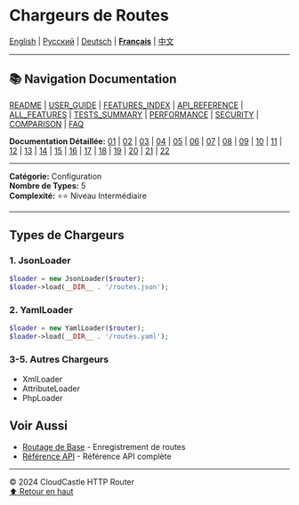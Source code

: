# Chargeurs de Routes

[English](../../en/features/16_LOADERS.md) | [Русский](../../ru/features/16_LOADERS.md) | [Deutsch](../../de/features/16_LOADERS.md) | [**Français**](16_LOADERS.md) | [中文](../../zh/features/16_LOADERS.md)

---

## 📚 Navigation Documentation

[README](../../README.md) | [USER_GUIDE](../USER_GUIDE.md) | [FEATURES_INDEX](../FEATURES_INDEX.md) | [API_REFERENCE](../API_REFERENCE.md) | [ALL_FEATURES](../ALL_FEATURES.md) | [TESTS_SUMMARY](../TESTS_SUMMARY.md) | [PERFORMANCE](../PERFORMANCE_ANALYSIS.md) | [SECURITY](../SECURITY_REPORT.md) | [COMPARISON](../COMPARISON.md) | [FAQ](../FAQ.md)

**Documentation Détaillée:** [01](01_BASIC_ROUTING.md) | [02](02_ROUTE_PARAMETERS.md) | [03](03_ROUTE_GROUPS.md) | [04](04_RATE_LIMITING.md) | [05](05_IP_FILTERING.md) | [06](06_MIDDLEWARE.md) | [07](07_NAMED_ROUTES.md) | [08](08_TAGS.md) | [09](09_HELPER_FUNCTIONS.md) | [10](10_ROUTE_SHORTCUTS.md) | [11](11_ROUTE_MACROS.md) | [12](12_URL_GENERATION.md) | [13](13_EXPRESSION_LANGUAGE.md) | [14](14_CACHING.md) | [15](15_PLUGINS.md) | [16](16_LOADERS.md) | [17](17_PSR_SUPPORT.md) | [18](18_ACTION_RESOLVER.md) | [19](19_STATISTICS.md) | [20](20_SECURITY.md) | [21](21_EXCEPTIONS.md) | [22](22_CLI_TOOLS.md)

---

**Catégorie:** Configuration  
**Nombre de Types:** 5  
**Complexité:** ⭐⭐ Niveau Intermédiaire

---

## Types de Chargeurs

### 1. JsonLoader
```php
$loader = new JsonLoader($router);
$loader->load(__DIR__ . '/routes.json');
```

### 2. YamlLoader
```php
$loader = new YamlLoader($router);
$loader->load(__DIR__ . '/routes.yaml');
```

### 3-5. Autres Chargeurs
- XmlLoader
- AttributeLoader
- PhpLoader

## Voir Aussi

- [Routage de Base](01_BASIC_ROUTING.md) - Enregistrement de routes
- [Référence API](../API_REFERENCE.md) - Référence API complète

---

© 2024 CloudCastle HTTP Router  
[⬆ Retour en haut](#chargeurs-de-routes)